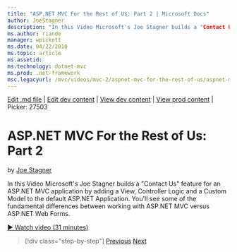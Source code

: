 ```yaml
---
title: "ASP.NET MVC For the Rest of Us: Part 2 | Microsoft Docs"
author: JoeStagner
description: "In this Video Microsoft's Joe Stagner builds a "Contact Us" feature for an ASP.NET MVC application by adding a View, Controller Logic and a Custom Model to t..."
ms.author: riande
manager: wpickett
ms.date: 04/22/2010
ms.topic: article
ms.assetid: 
ms.technology: dotnet-mvc
ms.prod: .net-framework
msc.legacyurl: /mvc/videos/mvc-2/aspnet-mvc-for-the-rest-of-us/aspnet-mvc-for-the-rest-of-us-part-2
---
```

[Edit .md file](C:\Projects\msc\dev\Msc.Www\Web.ASP\App_Data\github\mvc\videos\mvc-2\aspnet-mvc-for-the-rest-of-us\aspnet-mvc-for-the-rest-of-us-part-2.md) | [Edit dev content](http://www.aspdev.net/umbraco#/content/content/edit/26684) | [View dev content](http://docs.aspdev.net/tutorials/mvc/videos/mvc-2/aspnet-mvc-for-the-rest-of-us/aspnet-mvc-for-the-rest-of-us-part-2.html) | [View prod content](http://www.asp.net/mvc/videos/mvc-2/aspnet-mvc-for-the-rest-of-us/aspnet-mvc-for-the-rest-of-us-part-2) | Picker: 27503

ASP.NET MVC For the Rest of Us: Part 2
====================
by [Joe Stagner](https://github.com/JoeStagner)

In this Video Microsoft's Joe Stagner builds a "Contact Us" feature for an ASP.NET MVC application by adding a View, Controller Logic and a Custom Model to the default ASP.NET Application. You'll see some of the fundamental differences between working with ASP.NET MVC versus ASP.NET Web Forms.

[&#9654; Watch video (31 minutes)](https://channel9.msdn.com/Blogs/ASP-NET-Site-Videos/aspnet-mvc-for-the-rest-of-us-part-2)

>[!div class="step-by-step"] [Previous](aspnet-mvc-for-the-rest-of-us-part-1.md) [Next](aspnet-mvc-for-the-rest-of-us-part-3.md)